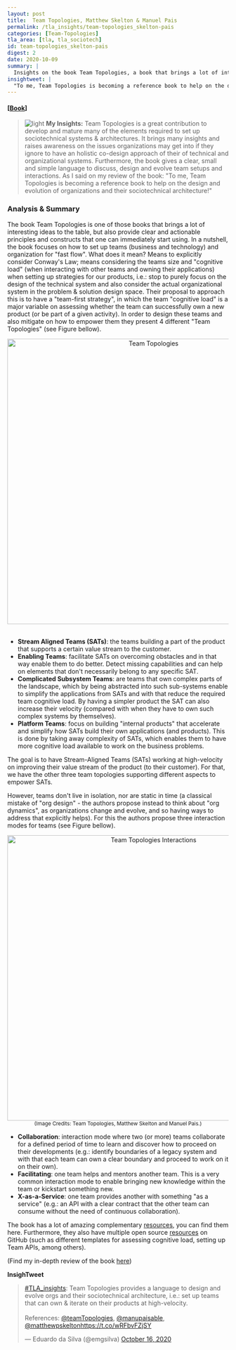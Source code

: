 ```yaml
---
layout: post
title:  Team Topologies, Matthew Skelton & Manuel Pais
permalink: /tla_insights/team-topologies_skelton-pais
categories: [Team-Topologies]
tla_area: [tla, tla_sociotech]
id: team-topologies_skelton-pais
digest: 2
date: 2020-10-09
summary: |
  Insights on the book Team Topologies, a book that brings a lot of interesting new ideas on how to approach organization / team design and its "evolution" from a "team first strategy" and "team cognitive load" perspective. The book presents clear motivation for this strategy and then proposes 4 basic team topologies and 3 types of team interaction modes to approach such org design and evolution.
insightweet: |
  "To me, Team Topologies is becoming a reference book to help on the design and evolution of organizations and their sociotechnical architecture!" 
---
```


#### [[Book](https://www.teamtopologies.com)]

> ![light](/assets/light-bulb.png) **My Insights:** Team Topologies is a great contribution to develop and mature many of the elements required to set up sociotechnical systems & architectures. It brings many insights and raises awareness on the issues organizations may get into if they ignore to have an holistic co-design approach of their of technical and organizational systems. Furthermore, the book gives a clear, small and simple language to discuss, design and evolve team setups and interactions. As I said on my review of the book: "To me, Team Topologies is becoming a reference book to help on the design and evolution of organizations and their sociotechnical architecture!"

### Analysis & Summary

The book Team Topologies is one of those books that brings a lot of interesting ideas to the table, but also provide clear and actionable principles and constructs that one can immediately start using. In a nutshell, the book focuses on how to set up teams (business and technology) and organization for "fast flow". What does it mean? Means to explicitly consider Conway's Law; means considering the teams size and "cognitive load" (when interacting with other teams and owning their applications) when setting up strategies for our products, i.e.: stop to purely focus on the design of the technical system and also consider the actual organizational system in the problem & solution design space. Their proposal to approach this is to have a "team-first strategy", in which the team "cognitive load" is a major variable on assessing whether the team can successfully own a new product (or be part of a given activity). In order to design these teams and also mitigate on how to empower them they present 4 different "Team Topologies" (see Figure bellow).

<div align="center"><img src="/assets/team-topologies-team-types.png" alt="Team Topologies" width="650"/></div><br>

- **Stream Aligned Teams (SATs)**: the teams building a part of the product that supports a certain value stream to the customer.
- **Enabling Teams**: facilitate SATs on overcoming obstacles and in that way enable them to do better. Detect missing capabilities and can help on elements that don't necessarily belong to any specific SAT.
- **Complicated Subsystem Teams**: are teams that own complex parts of the landscape, which by being abstracted into such sub-systems enable to simplify the applications from SATs and with that reduce the required team cognitive load. By having a simpler product the SAT can also increase their velocity (compared with when they have to own such complex systems by themselves).
- **Platform Teams**: focus on building "internal products" that accelerate and simplify how SATs build their own applications (and products). This is done by taking away complexity of SATs, which enables them to have more cognitive load available to work on the business problems.

The goal is to have Stream-Aligned Teams (SATs) working at high-velocity on improving their value stream of the product (to their customer). For that, we have the other three team topologies supporting different aspects to empower SATs.

However, teams don't live in isolation, nor are static in time (a classical mistake of "org design" - the authors propose instead to think about "org dynamics", as organizations change and evolve, and so having ways to address that explicitly helps). For this the authors propose three interaction modes for teams (see Figure bellow).

<div align="center">
<img src="/assets/team-topologies-interaction-modes.png" alt="Team Topologies Interactions" width="650"/><br>
<sub>(Image Credits: Team Topologies, Matthew Skelton and Manuel Pais.)</sub></div>

- **Collaboration**: interaction mode where two (or more) teams collaborate for a defined period of time to learn and discover how to proceed on their developments (e.g.: identify boundaries of a legacy system and with that each team can own a clear boundary and proceed to work on it on their own).
- **Facilitating**: one team helps and mentors another team. This is a very common interaction mode to enable bringing new knowledge within the team or kickstart something new.
- **X-as-a-Service**: one team provides another with something "as a service" (e.g.: an API with a clear contract that the other team can consume without the need of continuous collaboration).

The book has a lot of amazing complementary [resources](https://teamtopologies.com/resources), you can find them here. Furthermore, they also have multiple open source [resources](https://github.com/teamtopologies) on GitHub (such as different templates for assessing cognitive load, setting up Team APIs, among others).

(Find my in-depth review of the book [here](https://esilva.net/articles/review-team_topologies))

**InsighTweet**

<blockquote class="twitter-tweet"><p lang="en" dir="ltr"><a href="https://twitter.com/hashtag/TLA_insights?src=hash&amp;ref_src=twsrc%5Etfw">#TLA_insights</a>: Team Topologies provides a language to design and evolve orgs and their sociotechnical architecture, i.e.: set up teams that can own &amp; iterate on their products at high-velocity.<br><br>References: <a href="https://twitter.com/TeamTopologies?ref_src=twsrc%5Etfw">@teamTopologies</a>, <a href="https://twitter.com/manupaisable?ref_src=twsrc%5Etfw">@manupaisable</a>, <a href="https://twitter.com/matthewpskelton?ref_src=twsrc%5Etfw">@matthewpskelton</a><a href="https://t.co/wRFbvFZjSY">https://t.co/wRFbvFZjSY</a></p>&mdash; Eduardo da Silva (@emgsilva) <a href="https://twitter.com/emgsilva/status/1317098468524101634?ref_src=twsrc%5Etfw">October 16, 2020</a></blockquote> <script async src="https://platform.twitter.com/widgets.js" charset="utf-8"></script>
